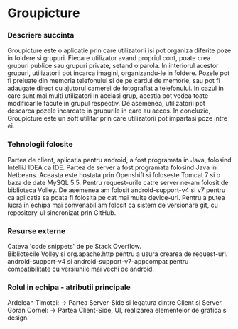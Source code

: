 # Groupicture
### Descriere succinta
Groupicture este o aplicatie prin care utilizatorii isi pot organiza diferite poze in foldere si grupuri. Fiecare utilizator avand propriul cont, poate crea grupuri publice sau grupuri private, setand o parola. In interiorul acestor grupuri, utilizatorii pot incarca imagini, organizandu-le in foldere. Pozele pot fi preluate din memoria telefonului si de pe cardul de memorie, sau pot fi adaugate direct cu ajutorul camerei de fotografiat a telefonului. In cazul in care sunt mai multi utilizatori in acelasi grup, acestia pot vedea toate modificarile facute in grupul respectiv. De asemenea, utilizatorii pot descarca pozele incarcate in grupurile in care au acces. In concluzie, Groupicture este un soft utilitar prin care utilizatorii pot impartasi poze intre ei.

### Tehnologii folosite
Partea de client, aplicatia pentru android, a fost programata in Java, folosind IntelliJ IDEA ca IDE. 
Partea de server a fost programata folosind Java in Netbeans. Aceasta este hostata prin Openshift si foloseste Tomcat 7 si o baza de date MySQL 5.5.
Pentru request-urile catre server ne-am folosit de biblioteca Volley. De asemenea am folosit android-support-v4 si v7 pentru ca aplicatia sa poata fi folosita pe cat mai multe device-uri.
Pentru a putea lucra in echipa mai convenabil am folosit ca sistem de versionare git, cu repository-ul sincronizat prin GitHub.

### Resurse externe
Cateva 'code snippets' de pe Stack Overflow.                                                                                    
Bibliotecile Volley si org.apache.http pentru a usura crearea de request-uri.                                  
android-support-v4 si android-support-v7-appcompat pentru compatibilitate cu versiunile mai vechi de android.

### Rolul in echipa - atributii principale
Ardelean Timotei: -> Partea Server-Side si legatura dintre Client si Server.                                    
Goran Cornel: -> Partea Client-Side, UI, realizarea elementelor de grafica si design.
